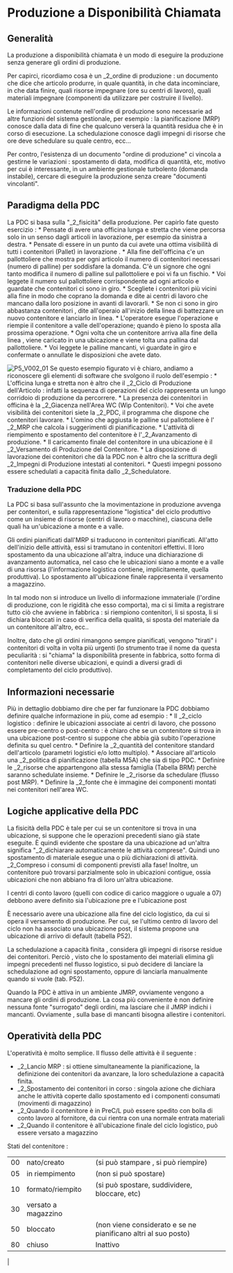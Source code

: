 # Produzione a Disponibilità Chiamata
## Generalità
La produzione a disponibilità chiamata è un modo di eseguire la produzione senza generare gli ordini di produzione.

Per capirci, ricordiamo cosa è un _2_ordine di produzione :  un documento che dice che articolo produrre, in quale quantità, in che data incominciare, in che data finire, quali risorse impegnare (ore su centri di lavoro), quali materiali impegnare (componenti da utilizzare per costruire il livello).

Le informazioni contenute nell'ordine di produzione sono necessarie ad altre funzioni del sistema gestionale, per esempio :  la pianificazione (MRP) conosce dalla data di fine che qualcuno verserà la quantità residua che è in corso di esecuzione. La schedulazione conosce dagli impegni di risorse che ore deve schedulare su quale centro, ecc...

Per contro, l'esistenza di un documento "ordine di produzione" ci vincola a gestirne le variazioni :  spostamento di data, modifica di quantità, etc, motivo per cui è interessante, in un ambiente gestionale turbolento (domanda instabile), cercare di eseguire la produzione senza creare "documenti vincolanti".

## Paradigma della PDC
La PDC si basa sulla "_2_fisicità"  della produzione. Per capirlo fate questo esercizio : 
 \* Pensate di avere una officina lunga e stretta che viene percorsa solo in un senso dagli articoli in lavorazione, per esempio da sinistra a destra.
 \* Pensate di essere  in un punto da cui avete una ottima visibilità di tutti i contenitori (Pallet) in lavorazione .
 \* Alla fine dell'officina c'e un pallottoliere che mostra per ogni articolo il numero di contenitori necessari (numero di palline) per soddisfare la domanda. C'è un signore che ogni tanto modifica il numero di palline sul pallottoliere e poi vi fa un fischio.
 \* Voi leggete il numero sul pallottoliere corrispondente ad ogni articolo e guardate che contenitori ci sono in giro.
 \* Scegliete i contenitori più vicini alla fine in modo che coprano la domanda e dite ai centri di lavoro che mancano dalla loro posizione in avanti di lavorarli.
 \* Se non ci sono in giro abbastanza contenitori , dite all'operaio all'inizio della linea di battezzare un nuovo contenitore e lanciarlo in linea.
 \* L'operatore esegue l'operazione e riempie il contenitore a valle dell'operazione; quando è pieno lo sposta alla prossima operazione.
 \* Ogni volta che un contenitore arriva alla fine della linea , viene caricato in una ubicazione e viene tolta una pallina dal pallottoliere.
 \* Voi leggete le palline mancanti, vi guardate in giro e confermate o annullate le disposizioni che avete dato.

![P5_V002_01](http://doc.smeup.com/immagini/MBDOC_VIS-P5_002/P5_V002_01.png)
Se questo esempio figurato vi è chiaro, andiamo a riconoscere gli elementi di software che svolgono il ruolo dell'esempio : 
 \* L'officina lunga e stretta non è altro che il _2_Ciclo di Produzione dell'Articolo :  infatti la sequenza di operazioni del ciclo rappresenta un lungo corridoio di produzione da percorrere.
 \* La presenza dei contenitori in officina è la _2_Giacenza nell'Area WC (Wip Contenitori).
 \* Voi che avete visibilità dei contenitori siete la _2_PDC, il programma che dispone che contenitori lavorare.
 \* L'omino che aggiusta le palline sul pallottoliere è l' _2_MRP che calcola i suggerimenti di pianificazione.
 \* L'attività di riempimento e spostamento del contenitore è l'_2_Avanzamento di produzione.
 \* Il caricamento finale del contenitore in una ubicazione è il _2_Versamento di Produzione del Contenitore.
 \* La disposizione di lavorazione dei contenitori che dà la PDC non è altro che la scrittura degli _2_Impegni di Produzione intestati al contenitori.
 \* Questi impegni possono essere schedulati a capacità finita dallo _2_Schedulatore.

### Traduzione della PDC
La PDC si basa sull'assunto che la movimentazione in produzione avvenga per contenitori, e sulla rappresentazione "logistica" del ciclo produttivo come un insieme di risorse (centri di lavoro o macchine), ciascuna delle quali ha un'ubicazione a monte e a valle.

Gli ordini pianificati dall'MRP si traducono in contenitori pianificati. All'atto dell'inizio delle attività, essi si tramutano in contenitori effettivi.
Il loro spostamento da una ubicazione all'altra, induce una dichiarazione di avanzamento automatica, nel caso che le ubicazioni siano a monte e a valle di una risorsa (l'informazione logistica contiene, implicitamente, quella produttiva).
Lo spostamento all'ubicazione finale rappresenta il versamento a magazzino.

In tal modo non si introduce un livello di informazione immateriale (l'ordine di produzione, con le rigidità che esso comporta), ma ci si limita a registrare tutto ciò che avviene in fabbrica :  si riempiono contenitori, li si sposta, li si dichiara bloccati in caso di verifica della qualità, si sposta del materiale da un contenitore all'altro, ecc..

Inoltre, dato che gli ordini rimangono sempre pianificati, vengono "tirati" i contenitori di volta in volta più urgenti (lo strumento trae il nome da questa peculiarità :  si "chiama" la disponibilità presente in fabbrica, sotto forma di contenitori nelle diverse ubicazioni, e quindi a diversi gradi di completamento del ciclo produttivo).

## Informazioni necessarie
Più in dettaglio dobbiamo dire che per far funzionare la PDC dobbiamo definire qualche informazione in più, come ad esempio : 
 \* Il _2_ciclo logistico :  definire le ubicazioni associate ai centri di lavoro, che possono essere pre-centro o post-centro :  è chiaro che se un contenitore si trova in  una ubicazione post-centro si suppone che abbia già subito l'operazione definita su quel centro.
 \* Definire la _2_quantità del contenitore standard dell'articolo (parametri logistici e/o lotto multiplo).
 \* Associare all'articolo una _2_politica di pianificazione (tabella M5A) che sia di tipo PDC.
 \* Definire le _2_risorse che appartengono alla stessa famiglia (Tabella BRM) perchè saranno schedulate insieme.
 \* Definire le _2_risorse da schedulare (flusso post MRP).
 \* Definire la _2_fonte che è immagine dei componenti montati nei contenitori nell'area WC.

## Logiche applicative della PDC
La fisicità della PDC è tale per cui se un contenitore si trova in una ubicazione, si suppone che le operazioni  precedenti siano già state eseguite. È quindi evidente che spostare da una ubicazione ad un'altra significa "_2_dichiarare automaticamente le attività comprese". Quindi uno spostamento di materiale esegue una o più dichiarazioni di attività. _2_Compreso i consumi di componenti previsti alla fase! Inoltre, un contenitore può trovarsi parzialmente solo in ubicazioni contigue, ossia ubicazioni che non abbiano fra di loro un'altra ubicazione.

I centri di conto lavoro (quelli con codice di carico maggiore  o uguale a 07)  debbono avere definito sia l'ubicazione pre e l'ubicazione post

È necessario avere una ubicazione alla fine del ciclo logistico, da cui si opera il versamento di produzione. Per cui, se l'ultimo centro di lavoro del ciclo non ha associato una ubicazione post, il sistema propone una ubicazione di arrivo di default (tabella P52).

La schedulazione a capacità finita , considera gli impegni di risorse residue dei contenitori. Perciò , visto che lo spostamento dei materiali elimina gli impegni precedenti nel flusso logistico, si può decidere di lanciare la schedulazione ad ogni spostamento, oppure di lanciarla manualmente quando si vuole (tab. P52).

Quando la PDC è attiva in un ambiente JMRP, ovviamente vengono a mancare gli ordini di produzione. La cosa più conveniente è non definire nessuna fonte "surrogato" degli ordini, ma lasciare che il JMRP indichi i mancanti. Ovviamente , sulla base di mancanti bisogna allestire i contenitori.

## Operatività della PDC
L'operatività è molto semplice. Il flusso delle attività è il seguente : 

- _2_Lancio MRP :  si ottiene simultaneamente la pianificazione, la definizione dei contenitori da avanzare, la loro schedulazione a capacità finita.
- _2_Spostamento dei contenitori in corso :  singola azione che dichiara anche le attività coperte dallo spostamento ed i componenti consumati (movimenti di magazzino)
- _2_Quando il contenitore è in PreC/L può essere spedito con bolla di conto lavoro al fornitore, da cui rientra con una normale entrata materiali
- _2_Quando il contenitore è all'ubicazione finale del ciclo logistico, può essere versato a magazzino


Stati del contenitore : 

|  | | |
| ---|----|----|
| 00 | nato/creato | (si può stampare , si può riempire) |
| 05 | in riempimento | (non si può spostare) |
| 10 | formato/riempito | (si può spostare, suddividere, bloccare, etc) |
| 30 | versato a magazzino | |
| 50 | bloccato | (non viene considerato e se ne pianificano altri al suo posto) |
| 80 | chiuso | Inattivo |
| 

